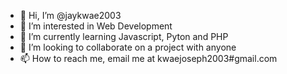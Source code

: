 - 👋 Hi, I’m @jaykwae2003
- 👀 I’m interested in Web Development
- 🌱 I’m currently learning Javascript, Pyton and PHP
- 💞️ I’m looking to collaborate on a project with anyone
- 📫 How to reach me, email me at kwaejoseph2003#gmail.com
<!---
jaykwae2003/jaykwae2003 is a ✨ special ✨ repository because its `README.md` (this file) appears on your GitHub profile.
You can click the Preview link to take a look at your changes.
--->
